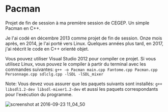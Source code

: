 # Pacman
Projet de fin de session à ma première session de CEGEP. Un simple Pacman en C++. 

Je l'ai codé en décembre 2013 comme projet de fin de session. Onze mois après, en 2014, je l'ai porté vers Linux. Quelques années plus tard, en 2017, j'ai réécrit le code en C++ orienté objet. 

Vous pouvez utiliser Visual Studio 2012 pour compiler ce projet. Si vous utilisez Linux, vous pouvez le compiler à partir du terminal avec les commandes suivantes: 
`g++ -o Pacman main.cpp Fantome.cpp Pacman.cpp Personnage.cpp sdlclg.cpp -lSDL -lSDL_mixer`

Note: Vous devez vous assurer que les paquets suivants sont installés: `g++ libsdl1.2-dev libsdl-mixer1.2-dev` et aussi les paquets correspondants pour l'exécution du programme. 

![screenshot at 2016-09-23 11_04_50](https://cloud.githubusercontent.com/assets/6194072/18793261/e78e80c2-8187-11e6-8595-bf63733eac18.png)

